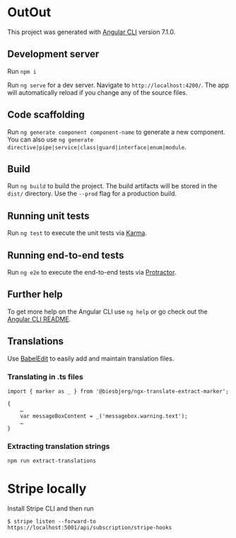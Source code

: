 # OutOut

This project was generated with [Angular CLI](https://github.com/angular/angular-cli) version 7.1.0.

## Development server

Run `npm i`

Run `ng serve` for a dev server. Navigate to `http://localhost:4200/`. The app will automatically reload if you change any of the source files.

## Code scaffolding

Run `ng generate component component-name` to generate a new component. You can also use `ng generate directive|pipe|service|class|guard|interface|enum|module`.

## Build

Run `ng build` to build the project. The build artifacts will be stored in the `dist/` directory. Use the `--prod` flag for a production build.

## Running unit tests

Run `ng test` to execute the unit tests via [Karma](https://karma-runner.github.io).

## Running end-to-end tests

Run `ng e2e` to execute the end-to-end tests via [Protractor](http://www.protractortest.org/).

## Further help

To get more help on the Angular CLI use `ng help` or go check out the [Angular CLI README](https://github.com/angular/angular-cli/blob/master/README.md).

## Translations

Use [BabelEdit](https://www.codeandweb.com/babeledit/download) to easily add and maintain translation files.

### Translating in .ts files

```
import { marker as _ } from '@biesbjerg/ngx-translate-extract-marker';

{
    …
    var messageBoxContent = _('messagebox.warning.text');
    …
}
```

### Extracting translation strings

`npm run extract-translations`

# Stripe locally

Install Stripe CLI and then run

`$ stripe listen --forward-to https://localhost:5001/api/subscription/stripe-hooks`
